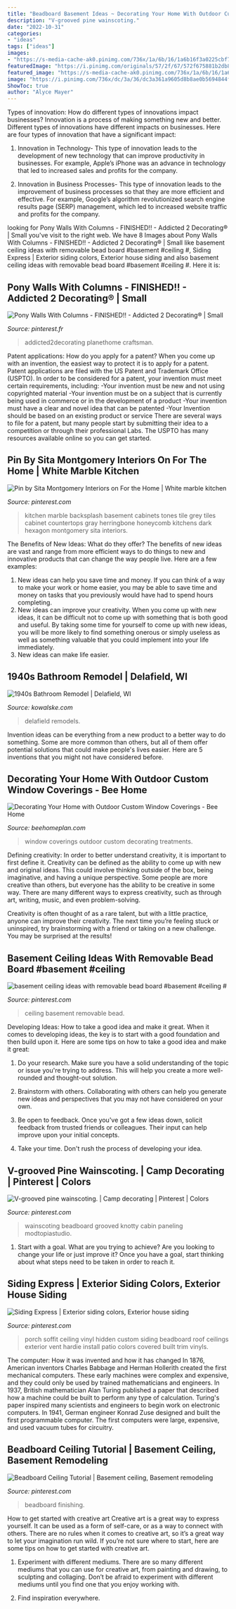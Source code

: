 ```yaml
---
title: "Beadboard Basement Ideas ~ Decorating Your Home With Outdoor Custom Window Coverings"
description: "V-grooved pine wainscoting."
date: "2022-10-31"
categories:
- "ideas"
tags: ["ideas"]
images:
- "https://s-media-cache-ak0.pinimg.com/736x/1a/6b/16/1a6b16f3a0225cbf7e07f7a6352c74fa.jpg"
featuredImage: "https://i.pinimg.com/originals/57/2f/67/572f675881b2db84627cca3710178739.jpg"
featured_image: "https://s-media-cache-ak0.pinimg.com/736x/1a/6b/16/1a6b16f3a0225cbf7e07f7a6352c74fa.jpg"
image: "https://i.pinimg.com/736x/dc/3a/36/dc3a361a9605d8b8ae0b5694844f7280.jpg"
ShowToc: true
author: "Alyce Mayer"
---
```



Types of innovation: How do different types of innovations impact businesses?
Innovation is a process of making something new and better. Different types of innovations have different impacts on businesses. Here are four types of innovation that have a significant impact:
1. Innovation in Technology- This type of innovation leads to the development of new technology that can improve productivity in businesses. For example, Apple’s iPhone was an advance in technology that led to increased sales and profits for the company.

2. Innovation in Business Processes- This type of innovation leads to the improvement of business processes so that they are more efficient and effective. For example, Google’s algorithm revolutionized search engine results page (SERP) management, which led to increased website traffic and profits for the company.


	

		
looking for Pony Walls With Columns - FINISHED!! - Addicted 2 Decorating® | Small you've visit to the right web. We have 8 Images about Pony Walls With Columns - FINISHED!! - Addicted 2 Decorating® | Small like basement ceiling ideas with removable bead board #basement #ceiling #, Siding Express | Exterior siding colors, Exterior house siding and also basement ceiling ideas with removable bead board #basement #ceiling #. Here it is:
		
    
## Pony Walls With Columns - FINISHED!! - Addicted 2 Decorating® | Small

<img loading=lazy src="https://i.pinimg.com/originals/a3/44/59/a3445955685399c14fad999162699f02.jpg" onerror="this.onerror=null;this.src='https://tse1.mm.bing.net/th?id=OIP.Aqj11OxNIJwrCC8cAO1xdwHaLH&amp;pid=15.1';" alt="Pony Walls With Columns - FINISHED!! - Addicted 2 Decorating® | Small">

_Source: pinterest.fr_

>addicted2decorating planethome craftsman. 

	

Patent applications: How do you apply for a patent?
When you come up with an invention, the easiest way to protect it is to apply for a patent. Patent applications are filed with the US Patent and Trademark Office (USPTO). In order to be considered for a patent, your invention must meet certain requirements, including: 
-Your invention must be new and not using copyrighted material
-Your invention must be on a subject that is currently being used in commerce or in the development of a product
-Your invention must have a clear and novel idea that can be patented
-Your Invention should be based on an existing product or service There are several ways to file for a patent, but many people start by submitting their idea to a competition or through their professional Labs. The USPTO has many resources available online so you can get started.

    
## Pin By Sita Montgomery Interiors On For The Home | White Marble Kitchen

<img loading=lazy src="https://i.pinimg.com/originals/57/2f/67/572f675881b2db84627cca3710178739.jpg" onerror="this.onerror=null;this.src='https://tse3.mm.bing.net/th?id=OIP._-i3DL6toocG4AwYp1qrEAHaJ4&amp;pid=15.1';" alt="Pin by Sita Montgomery Interiors on For the Home | White marble kitchen">

_Source: pinterest.com_

>kitchen marble backsplash basement cabinets tones tile grey tiles cabinet countertops gray herringbone honeycomb kitchens dark hexagon montgomery sita interiors. 

	

The Benefits of New Ideas: What do they offer?
The benefits of new ideas are vast and range from more efficient ways to do things to new and innovative products that can change the way people live. Here are a few examples: 
1. New ideas can help you save time and money. If you can think of a way to make your work or home easier, you may be able to save time and money on tasks that you previously would have had to spend hours completing. 
2. New ideas can improve your creativity. When you come up with new ideas, it can be difficult not to come up with something that is both good and useful. By taking some time for yourself to come up with new ideas, you will be more likely to find something onerous or simply useless as well as something valuable that you could implement into your life immediately. 
3. New ideas can make life easier.

    
## 1940s Bathroom Remodel | Delafield, WI

<img loading=lazy src="https://kowalske.com/wp-content/uploads/2021/01/Delafield-cottage-bathroom.jpg" onerror="this.onerror=null;this.src='https://tse3.mm.bing.net/th?id=OIP.OUTNkYl8sq7LcoFuYxhsUgHaLH&amp;pid=15.1';" alt="1940s Bathroom Remodel | Delafield, WI">

_Source: kowalske.com_

>delafield remodels. 

	

Invention ideas can be everything from a new product to a better way to do something. Some are more common than others, but all of them offer potential solutions that could make people's lives easier. Here are 5 inventions that you might not have considered before.

    
## Decorating Your Home With Outdoor Custom Window Coverings - Bee Home

<img loading=lazy src="http://beehomeplan.com/wp-content/uploads/2016/07/custom-window-treatments.jpg" onerror="this.onerror=null;this.src='https://tse4.mm.bing.net/th?id=OIP.EnQiONTJRqZ_JsUiqjltlQHaFj&amp;pid=15.1';" alt="Decorating Your Home with Outdoor Custom Window Coverings - Bee Home">

_Source: beehomeplan.com_

>window coverings outdoor custom decorating treatments. 

	

Defining creativity:
In order to better understand creativity, it is important to first define it. Creativity can be defined as the ability to come up with new and original ideas. This could involve thinking outside of the box, being imaginative, and having a unique perspective.
Some people are more creative than others, but everyone has the ability to be creative in some way. There are many different ways to express creativity, such as through art, writing, music, and even problem-solving.

Creativity is often thought of as a rare talent, but with a little practice, anyone can improve their creativity. The next time you’re feeling stuck or uninspired, try brainstorming with a friend or taking on a new challenge. You may be surprised at the results!

    
## Basement Ceiling Ideas With Removable Bead Board #basement #ceiling #

<img loading=lazy src="https://i.pinimg.com/736x/dc/3a/36/dc3a361a9605d8b8ae0b5694844f7280.jpg" onerror="this.onerror=null;this.src='https://tse3.mm.bing.net/th?id=OIP.rYcU6Du2goidSFj8wp3cpAHaJ4&amp;pid=15.1';" alt="basement ceiling ideas with removable bead board #basement #ceiling #">

_Source: pinterest.com_

>ceiling basement removable bead. 

	

Developing Ideas: How to take a good idea and make it great.
When it comes to developing ideas, the key is to start with a good foundation and then build upon it. Here are some tips on how to take a good idea and make it great:
1. Do your research. Make sure you have a solid understanding of the topic or issue you're trying to address. This will help you create a more well-rounded and thought-out solution.

2. Brainstorm with others. Collaborating with others can help you generate new ideas and perspectives that you may not have considered on your own.

3. Be open to feedback. Once you've got a few ideas down, solicit feedback from trusted friends or colleagues. Their input can help improve upon your initial concepts.

4. Take your time. Don't rush the process of developing your idea.

    
## V-grooved Pine Wainscoting. | Camp Decorating | Pinterest | Colors

<img loading=lazy src="https://s-media-cache-ak0.pinimg.com/736x/1a/6b/16/1a6b16f3a0225cbf7e07f7a6352c74fa.jpg" onerror="this.onerror=null;this.src='https://tse3.mm.bing.net/th?id=OIP.JljiXWmGKKUhJZynb7Jb4gHaFj&amp;pid=15.1';" alt="V-grooved pine wainscoting. | Camp decorating | Pinterest | Colors">

_Source: pinterest.com_

>wainscoting beadboard grooved knotty cabin paneling modtopiastudio. 

	

1. Start with a goal. What are you trying to achieve? Are you looking to change your life or just improve it? Once you have a goal, start thinking about what steps need to be taken in order to reach it.

    
## Siding Express | Exterior Siding Colors, Exterior House Siding

<img loading=lazy src="https://i.pinimg.com/736x/2c/f3/63/2cf363cdbd06bb8e8871e323c9b574f5--vinyl-soffit-porch-ceiling.jpg" onerror="this.onerror=null;this.src='https://tse4.mm.bing.net/th?id=OIP.wuHUNqEMLvd4vI8153_2VAHaFj&amp;pid=15.1';" alt="Siding Express | Exterior siding colors, Exterior house siding">

_Source: pinterest.com_

>porch soffit ceiling vinyl hidden custom siding beadboard roof ceilings exterior vent hardie install patio colors covered built trim vinyls. 

	

The computer: How it was invented and how it has changed
In 1876, American inventors Charles Babbage and Herman Hollerith created the first mechanical computers. These early machines were complex and expensive, and they could only be used by trained mathematicians and engineers. In 1937, British mathematician Alan Turing published a paper that described how a machine could be built to perform any type of calculation. Turing's paper inspired many scientists and engineers to begin work on electronic computers. In 1941, German engineer Konrad Zuse designed and built the first programmable computer. The first computers were large, expensive, and used vacuum tubes for circuitry.

    
## Beadboard Ceiling Tutorial | Basement Ceiling, Basement Remodeling

<img loading=lazy src="https://i.pinimg.com/736x/f2/c1/18/f2c11891c56884043c01dfbbec352db1.jpg" onerror="this.onerror=null;this.src='https://tse1.mm.bing.net/th?id=OIP.LNyFQiNiTtfZBhwr_NbbGgHaLG&amp;pid=15.1';" alt="Beadboard Ceiling Tutorial | Basement ceiling, Basement remodeling">

_Source: pinterest.com_

>beadboard finishing. 

	

How to get started with creative art
Creative art is a great way to express yourself. It can be used as a form of self-care, or as a way to connect with others. There are no rules when it comes to creative art, so it’s a great way to let your imagination run wild. If you’re not sure where to start, here are some tips on how to get started with creative art.
1. Experiment with different mediums. There are so many different mediums that you can use for creative art, from painting and drawing, to sculpting and collaging. Don’t be afraid to experiment with different mediums until you find one that you enjoy working with.

2. Find inspiration everywhere.

